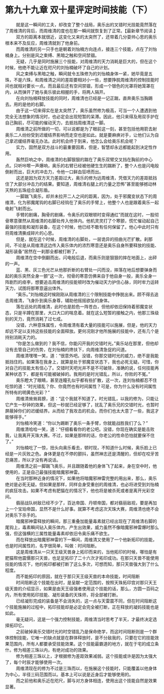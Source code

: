 <h1>第九十九章 双十星评定时间技能（下）</h1>
<div id="content">&nbsp&nbsp&nbsp&nbsp&nbsp&nbsp&nbsp&nbsp
 就是这一瞬间的工夫，却改变了整个战局，奥乐出的叉错时光技能竟然落在了周维清的背后，而周维清的度也在那一瞬间就恢复到了正常。【最新章节阅读.】
 <br/>&nbsp&nbsp&nbsp&nbsp&nbsp&nbsp&nbsp&nbsp
 双方的距离本就很近，这变化又来的太突然了，还带着几分耍帅心思的奥乐根本来不及反应，周维清就到了他身前。
 <br/>&nbsp&nbsp&nbsp&nbsp&nbsp&nbsp&nbsp&nbsp
 而周维清的另一只手也是朝着刘怡楠方向连点，接连三个技能，点在了刘怡楠身上。分别是风之束缚、黑暗之触和空间禁锢。
 <br/>&nbsp&nbsp&nbsp&nbsp&nbsp&nbsp&nbsp&nbsp
 无疑，几乎是同时施展三个技能，对周维清的天力消耗是巨大的，但在这个时候，他绝不能让近在咫尺的刘怡楠破坏了自己的计划。
 <br/>&nbsp&nbsp&nbsp&nbsp&nbsp&nbsp&nbsp&nbsp
 风之束缚与黑暗之触，瞬间就令五珠修为的刘怡楠身体一紧，她毕竟是五珠，不是六珠，和周维清之间的差距要相对小一些，想要挣脱周维清的控制技能时间也就相对要长一点。而且最后还有空间禁锢，形成一个银色的光罩将她笼罩在内，从而弹开了她与奥乐彼此相握的手，将两人隔开。
 <br/>&nbsp&nbsp&nbsp&nbsp&nbsp&nbsp&nbsp&nbsp
 在向刘怡楠释放技能的同时，周维清也已经是一记正踹，直奔奥乐当胸踢去。用的是他的右脚。
 <br/>&nbsp&nbsp&nbsp&nbsp&nbsp&nbsp&nbsp&nbsp
 由于这一切来得实在是太突然了，奥乐虽然修为极高，可当一个人遭遇到他完全无法想象的情况时，也必定会出现短暂的呆滞。因此，他只来得及用双手护在自己胸前，尽可能的催动天力，去抵挡周维清这一脚。
 <br/>&nbsp&nbsp&nbsp&nbsp&nbsp&nbsp&nbsp&nbsp
 周维清之前所做的一切，可以说都是为了眼前这一刻，甚至包括他用箭去射奥乐二人纷纷受到迟缓结界影响而走空也是如此。就是要麻痹对手，让他们认为自己拿迟缓结界毫无办法。此时机会终于到来，他怎么会给奥乐机会呢？
 <br/>&nbsp&nbsp&nbsp&nbsp&nbsp&nbsp&nbsp&nbsp
 实力，固然是双方战斗的最重要因素，但是，智慧却永远都能起到决定性作用。
 <br/>&nbsp&nbsp&nbsp&nbsp&nbsp&nbsp&nbsp&nbsp
 轰然巨响之中，周维清的右脚狠狠的踹在了奥乐双臂交叉挡在胸前的中心点。只听咔嚓一声爆响，奥乐的右臂已经被他硬生生的踹断了，整个人也是闪电般倒射而出，巨大的冲击力，令他一口鲜血狂喷而出。
 <br/>&nbsp&nbsp&nbsp&nbsp&nbsp&nbsp&nbsp&nbsp
 这还是因为双方天力差距过大，奥乐的修为远周维清，凭借天力的差距抵挡住了大部分冲击力的结果。要知道，周维清右腿上的力量之恐怖”甚至能够撼动林天熬的五珠组合凝形盾。
 <br/>&nbsp&nbsp&nbsp&nbsp&nbsp&nbsp&nbsp&nbsp
 一脚踹飞奥乐，却并未拉开二人之间的距离，因为，处于邪魔变状态下的周维清，化为邪魔尾钩的右脚已经钩在了奥乐的手臂上，他整个人也是跟着奥乐一起电射飞射而出。
 <br/>&nbsp&nbsp&nbsp&nbsp&nbsp&nbsp&nbsp&nbsp
 手臂的剧痛，胸骨的剧痛，令奥乐的双眼顿时变得通红”而就在这时，一股彻骨寒意骤然从周维清的右脚处传入他体内。他机灵灵打了个寒颤，慌忙催动起自己最强的技能和凝形装备，在这个时候，他已经不敢有任何保留了。他心中此时只有将周维清撕成碎片的心思。
 <br/>&nbsp&nbsp&nbsp&nbsp&nbsp&nbsp&nbsp&nbsp
 但是，就在这个时候，周维清的右脚处，一层诡异的扭曲光芒扩散。刹那间，不论是从周维清这边传入奥乐体内的浓烈寒意还是奥乐自身所要释放的技能、凝形装备”居然在一刹那全都被打断了。
 <br/>&nbsp&nbsp&nbsp&nbsp&nbsp&nbsp&nbsp&nbsp
 周维清在空中倒翻而出，闪电般后退，而奥乐则是狠狠的摔在地面上，出砰的一声。
 <br/>&nbsp&nbsp&nbsp&nbsp&nbsp&nbsp&nbsp&nbsp
 蓝、黑、灰三色光芒从他那折断的右臂处一闪而没，摔落在地后想要弹身而起的奥乐突然全身一颤”这一次，彻骨的寒意仿佛来自于他自身一般，奥乐全身一阵剧烈的痉李，想要追击周维清的技能顿时改为催动天力护住心脉，同时牟力运转天力，试图将那寒意逼出体外。
 <br/>&nbsp&nbsp&nbsp&nbsp&nbsp&nbsp&nbsp&nbsp
 “奥乐。”刘怡楠这时候刚刚从周维清的三个限制技能中挣脱出来。顾不得去追击周维清，飞身扑到奥乐身尊，辅助他摇摇欲坠的身体。
 <br/>&nbsp&nbsp&nbsp&nbsp&nbsp&nbsp&nbsp&nbsp
 落在远处的周维清，此时也是脸色一阵苍白，但他却依旧保持着邪魔变状态，只是半蹲在那里，大口大口的喘息着。就在这么短暂的接触之内，他那三珠级别的天力，竟然消耗了过七成。
 <br/>&nbsp&nbsp&nbsp&nbsp&nbsp&nbsp&nbsp&nbsp
 没错，六种意珠属性，令周维清有着大量的技能可以施展，但是，他的天力却远不足以支持这些技能的全面释放。更何况刚才他所施展的技能中，还有几个是持别消耗天力的。
 <br/>&nbsp&nbsp&nbsp&nbsp&nbsp&nbsp&nbsp&nbsp
 “你是怎么做到的？我不信，你能闪开我的交错时光。”奥乐站在那里，但他却没有去管自己的伤势，在刘怡楠的搀扶下，向周维清急促的问道。
 <br/>&nbsp&nbsp&nbsp&nbsp&nbsp&nbsp&nbsp&nbsp
 周维清嘿嘿一笑，道：“很意外吧。没错，你那交错时光的威力，绝不是我能抵挡住的。如果落在我身上，就算是处于邪魔变状态下，我也必死无疑。可惜，你对自己的技能太有信心了。交错时天吧光并不是不可破除，准确的说，任何技能再某种状态下，都是有可能被破掉的。我用的是时光错乱，所以，你败的不冤。”
 <br/>&nbsp&nbsp&nbsp&nbsp&nbsp&nbsp&nbsp&nbsp
 奥乐瞪大了眼睛，甚至连瞳孔似乎都有些扩散，这一次，连刘怡楠都忍不住吃惊的道：“时光错乱？你、你竟然也有时间属性？可是，你为什么没有时间属性所特有的明黄色光彩？”
 <br/>&nbsp&nbsp&nbsp&nbsp&nbsp&nbsp&nbsp&nbsp
 周维清耸耸肩膀，道：“这个我就不知道了。时光错乱，以我的修为，只能让它产生一秒钟的效果，但这一秒就已经足够了，扰乱了奥乐兄的交错时光，也暂时屏蔽掉你们的迟缓结界。从而给了我攻击的机会。而你们也太大意了一些，我这才能够得手。”
 <br/>&nbsp&nbsp&nbsp&nbsp&nbsp&nbsp&nbsp&nbsp
 刘怡楠冷笑道：“你以为踢断了奥乐一条手臂，你就能战胜我们了么？”
 <br/>&nbsp&nbsp&nbsp&nbsp&nbsp&nbsp&nbsp&nbsp
 周维清哈哈一笑，道：“仔细看看你的老公吧。没错，你现在确实是能击败我，让我离开天珠大赛。不过，如果是那样的话，你老公的性命恐怕就要保不住了。”
 <br/>&nbsp&nbsp&nbsp&nbsp&nbsp&nbsp&nbsp&nbsp
 刘怡楠吃了一惊，扭头向奥乐看去，顿时现，不知道什么时候，奥乐脸上已经是一片灰败之色。身体更是在不停的颤抖，虽然神志还是清醒的，但却在咬牙苦忍痛苦，所以才没有再说话。
 <br/>&nbsp&nbsp&nbsp&nbsp&nbsp&nbsp&nbsp&nbsp
 周维清之前一脚踹飞奥乐，并且跟随着他的身体飞了起来，身在空中时，他使用的，正是自己最强技能暗魔邪神雷。
 <br/>&nbsp&nbsp&nbsp&nbsp&nbsp&nbsp&nbsp&nbsp
 在当时那种近身的情况下，如果他将暗魔邪神雷完整的用出来，那么，奥乐绝对是必死无疑。但如果是那样，同样会身受重创的周维清，也必将进受到刘怡楠的疯狂攻击。如果不考虑有肥猫在的情况下，他也将是被杀死或者是离开光彩空间。
 <br/>&nbsp&nbsp&nbsp&nbsp&nbsp&nbsp&nbsp&nbsp
 翡丽战队树敌已经不少了，百达帝国、丹顿帝国，都对翡丽敌视，要是再加上一个宝珀帝国，显然不是什么好事。就算不考虑这次天珠大赛，周维清也绝不会对奥乐下杀手的。
 <br/>&nbsp&nbsp&nbsp&nbsp&nbsp&nbsp&nbsp&nbsp
 暗魔邪神雷释放的瞬间，那三重叠加能量毒素就已经出现在了周维清右脚的尾钩上，毒素瞬间钻入奥乐体内，产生出效果，威力虽然不像暗魔邪神雷爆时那么强，但这强横的三属性能量毒素却依旧令奥乐痛不欲生。
 <br/>&nbsp&nbsp&nbsp&nbsp&nbsp&nbsp&nbsp&nbsp
 而在释放出暗魔邪神雷的下一瞬间，周维清又使用了一个他新拓印的技能，也是时间属性的，名字很简单，叫做：时间阻断。
 <br/>&nbsp&nbsp&nbsp&nbsp&nbsp&nbsp&nbsp&nbsp
 这是周维清从一只天王级天兽身上拓印而来的，当他拓印的时候，哪怕是有肥猫帮他震慑那只天兽，也足足拓印了二十六次才拓印成功。在那只天兽不能使用技能的情况下，他的拓印都被打断了这么多次，可想而知，那只天兽强大到了什么程度。
 <br/>&nbsp&nbsp&nbsp&nbsp&nbsp&nbsp&nbsp&nbsp
 而不能拓印的原因，就在于那只天王级天兽的本命技能，时间阻断
 <br/>&nbsp&nbsp&nbsp&nbsp&nbsp&nbsp&nbsp&nbsp
 时间阻断这个技能在出时，是呈献一定范围的，按照天珠拓印宫对那只天王级天兽的介绍显示，如果是由天王级强者使用这个技能的话，那么，方圆一百码之内，所有使用拓印技能、凝形装备的天珠师，将全部被打断。
 <br/>&nbsp&nbsp&nbsp&nbsp&nbsp&nbsp&nbsp&nbsp
 已经凝形完成的装备是不会消失的，这一点与天雷震不同，但在时间阻断这个技能施展的过程中，拓印技能却是必定会完全被打断，正在释放的凝妈技能也是如此。
 <br/>&nbsp&nbsp&nbsp&nbsp&nbsp&nbsp&nbsp&nbsp
 毫无疑问，这是一个强力控制技能，周维清当时思考了半天，才最终决定选择拓印它。
 <br/>&nbsp&nbsp&nbsp&nbsp&nbsp&nbsp&nbsp&nbsp
 之前破掉奥乐交错时光的时空错乱乃是保命绝学，而这时间阻断则是一个群体控制技能，它唯一的缺点就是在群体释放时，是不分敌我的，只要在它的技能效果范围内，所有人都要承受技能效果。这个技能最霸道的地方，就在于宅的成立条什。修为相差三珠以内，有绝对成功的效果。
 <br/>&nbsp&nbsp&nbsp&nbsp&nbsp&nbsp&nbsp&nbsp
 修为相差三珠以上，才根据修为差距效果减弱。这个技能或许是因为太强大了，每个时辰才能够使用一次。
 <br/>&nbsp&nbsp&nbsp&nbsp&nbsp&nbsp&nbsp&nbsp
 周维清现在的修为不过是三珠而以，在施展这个技能时，只能覆盖以他身体为中心，半径三码范围而以。基本上可以说是近身后才能够使用的。
 <br/>&nbsp&nbsp&nbsp&nbsp&nbsp&nbsp&nbsp&nbsp
 而之前他和奥乐近在咫尺，脚与对方身体相连，使用出这个技能自然是效果显著。
 <br/>&nbsp&nbsp&nbsp&nbsp&nbsp&nbsp&nbsp&nbsp
 <br/>&nbsp&nbsp&nbsp&nbsp&nbsp&nbsp&nbsp&nbsp
</div>
